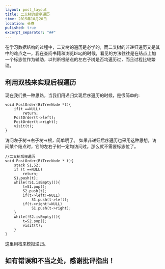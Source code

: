 ```yaml
---
layout: post_layout
title: ﻿二叉树的后序遍历
time: 2015年10月20日
location: 长春
pulished: true
excerpt_separator: "##"
---
```


在学习数据结构的过程中，二叉树的遍历是必学的，而二叉树的非递归遍历又是其中的难点之一，我在查阅书籍和浏览blog的时候，看见的方法往往是在结点上加一个标志位作为辅助，以判断根结点的左右子树是否均遍历过，而且过程比较繁琐。
## 利用双栈来实现后根遍历
现在我们换一种思路，当我们用递归实现后序遍历的时候，是很简单的:
```
void PostOrder(BiTreeNode *t){
    if(t ==NULL)
        return;
    PostOrder(t->left);
    PostOrder(t->right);
    visit(t);
}
```
访问左子树->右子树->根，简单明了。
如果非递归后序遍历也采用这种思想，访问某个结点时，它的左右子树一定均访问过，那么就不需要标志位了。
```
//二叉树后根遍历
void PostOrder(BiTreeNode * t){
    stack S1,S2;
    if (t ==NULL)
        return;
    S1.push(t);
    while(!S1.isEmpty()){
        t=S1.pop();
        S2.push(t);
        if(t->left!=NULL)
            S1.push(t->left);
        if(t->right!=NULL)
            S1.push(t->right);
    }
    while(!S2.isEmpty()){
        t=S2.pop();
        visit(t);
    }
}
```
这里用栈来模拟递归。
## 如有错误和不当之处，感谢批评指出！
